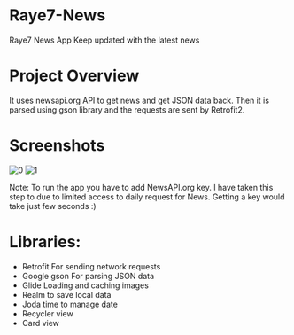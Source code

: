 # Raye7-News
Raye7 News App Keep updated with the latest news

# Project Overview
It uses newsapi.org API to get news and get JSON data back. Then it is parsed using gson library and the requests are sent by Retrofit2.<br/>

# Screenshots
![0](https://user-images.githubusercontent.com/42901125/46582600-bef5c000-ca49-11e8-9468-886115912f05.png)
![1](https://user-images.githubusercontent.com/42901125/46582599-bef5c000-ca49-11e8-858b-63e77f5b5e8f.png)

Note: To run the app you have to add NewsAPI.org key. I have taken this step to due to limited access to daily request for News. Getting a key would take just few seconds :)<br/>

# Libraries:
* Retrofit For sending network requests
* Google gson For parsing JSON data
* Glide Loading and caching images
* Realm to save local data
* Joda time to manage date
* Recycler view
* Card view
